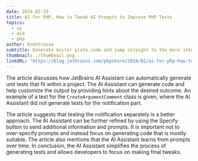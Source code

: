 ```yaml
---
date: 2024-02-19
title: AI for PHP, How to Tweak AI Prompts to Improve PHP Tests
topics:
  - ai
  - aia
  - php
author: brentroose
subtitle: Generate boiler plate code and jump straight to the more interesting part of making tests.
thumbnail: ./thumbnail.png
linkURL: "https://blog.jetbrains.com/phpstorm/2024/02/ai-for-php-how-to-tweak-ai-prompts-to-improve-php-tests/"
---
```


The article discusses how JetBrains AI Assistant can automatically generate unit tests that fit within a project. The AI Assistant can generate code and help customize the output by providing hints about the desired outcome. An example of a test for the `CreateArgumentComment` class is given, where the AI Assistant did not generate tests for the notification part.

The article suggests that testing the notification separately is a better approach. The AI Assistant can be further refined by using the Specify button to send additional information and prompts. It is important not to over-specify prompts and instead focus on generating code that is mostly suitable. The article also mentions that the AI Assistant learns from prompts over time. In conclusion, the AI Assistant simplifies the process of generating tests and allows developers to focus on making final tweaks.
